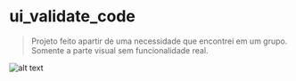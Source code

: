 # ui_validate_code
> Projeto feito apartir de uma necessidade que encontrei em um grupo. <br> Somente a parte visual sem funcionalidade real.

![alt text][tela-inicial]

[tela-inicial]:https://media.giphy.com/media/RGXMNg07fxplXXIokF/giphy.gif "Tela Inicial"

